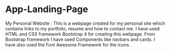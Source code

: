 # App-Landing-Page
My Personal Website : 
This is a webpage created for my personal site which contains links to my portfolio, resume and how to contact me.
I have used HTML and CSS framework Bootstrap 4 for creating this webpage.
From Bootstrap framework I have used Components like navbars and cards.
I have also used the Font Awesome Framework for the icons.
